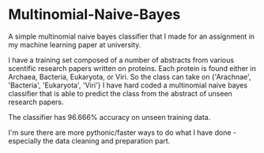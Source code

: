# Multinomial-Naive-Bayes
A simple multinomial naive bayes classifier that I made for an assignment in my machine learning paper at university.

I have a training set composed of a number of abstracts from various scentific research papers written on proteins. Each protein is found either in Archaea, Bacteria, Eukaryota, or Viri. 
So the class can take on {'Arachnae', 'Bacteria', 'Eukaryota', 'Viri'}
I have hard coded a multinomial naive bayes classifier that is able to predict the class from the abstract of unseen research papers.

The classifier has 96.666% accuracy on unseen training data.

I'm sure there are more pythonic/faster ways to do what I have done - especially the data cleaning and preparation part.
